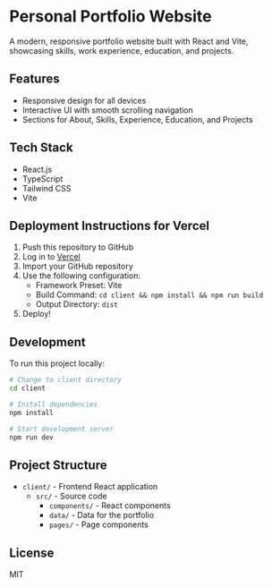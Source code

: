 # Personal Portfolio Website

A modern, responsive portfolio website built with React and Vite, showcasing skills, work experience, education, and projects.

## Features

- Responsive design for all devices
- Interactive UI with smooth scrolling navigation
- Sections for About, Skills, Experience, Education, and Projects

## Tech Stack

- React.js
- TypeScript
- Tailwind CSS
- Vite

## Deployment Instructions for Vercel

1. Push this repository to GitHub
2. Log in to [Vercel](https://vercel.com)
3. Import your GitHub repository
4. Use the following configuration:
   - Framework Preset: Vite
   - Build Command: `cd client && npm install && npm run build`
   - Output Directory: `dist`
5. Deploy!

## Development

To run this project locally:

```bash
# Change to client directory
cd client

# Install dependencies
npm install

# Start development server
npm run dev
```

## Project Structure

- `client/` - Frontend React application
  - `src/` - Source code
    - `components/` - React components
    - `data/` - Data for the portfolio
    - `pages/` - Page components

## License

MIT